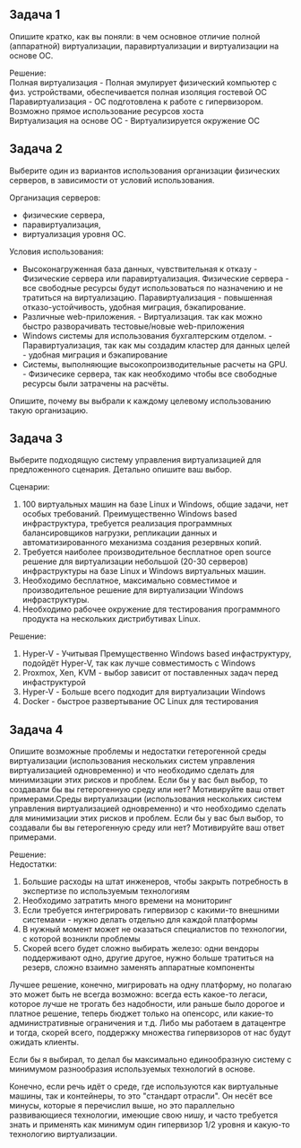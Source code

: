 ## Задача 1

Опишите кратко, как вы поняли: в чем основное отличие полной (аппаратной) виртуализации, паравиртуализации и виртуализации на основе ОС.

Решение:  
Полная виртуализация - Полная эмулирует физический компьютер с физ. устройствами, обеспечивается полная изоляция гостевой ОС  
Паравиртуализация -  ОС подготовлена к работе с гипервизором. Возможно прямое использование ресурсов хоста  
Виртуализация на основе ОС -  Виртуализируется окружение ОС
## Задача 2

Выберите один из вариантов использования организации физических серверов, в зависимости от условий использования.

Организация серверов:
- физические сервера,
- паравиртуализация,
- виртуализация уровня ОС.

Условия использования:
- Высоконагруженная база данных, чувствительная к отказу - Физические сервера или паравиртуализация. Физические сервера - все свободные ресурсы будут использоваться по назначению и не тратиться на виртуализацию. Паравиртуализация - повышенная отказо-устойчивость, удобная миграция, бэкапирование.
- Различные web-приложения. - Виртуализация. так как можно быстро разворачивать тестовые/новые web-приложения
- Windows системы для использования бухгалтерским отделом. - Паравиртуализация, так как мы создадим кластер для данных целей - удобная миграция и бэкапирование
- Системы, выполняющие высокопроизводительные расчеты на GPU. - Физичесике сервера, так как необходимо чтобы все свободные ресурсы были затрачены на расчёты.

Опишите, почему вы выбрали к каждому целевому использованию такую организацию.


## Задача 3

Выберите подходящую систему управления виртуализацией для предложенного сценария. Детально опишите ваш выбор.

Сценарии:

1. 100 виртуальных машин на базе Linux и Windows, общие задачи, нет особых требований. Преимущественно Windows based инфраструктура, требуется реализация программных балансировщиков нагрузки, репликации данных и автоматизированного механизма создания резервных копий.
2. Требуется наиболее производительное бесплатное open source решение для виртуализации небольшой (20-30 серверов) инфраструктуры на базе Linux и Windows виртуальных машин.
3. Необходимо бесплатное, максимально совместимое и производительное решение для виртуализации Windows инфраструктуры.
4. Необходимо рабочее окружение для тестирования программного продукта на нескольких дистрибутивах Linux.

Решение:  
1. Hyper-V - Учитывая Премущественно Windows based инфаструктуру, подойдёт Hyper-V, так как лучше совместимость с Windows
2. Proxmox, Xen, KVM - выбор зависит от поставленных задач перед инфаструктурой
3. Hyper-V - Больше всего подходит для виртуализации Windows
4. Docker - быстрое развертывание ОС Linux для тестирования
## Задача 4

Опишите возможные проблемы и недостатки гетерогенной среды виртуализации (использования нескольких систем управления виртуализацией одновременно) и что необходимо сделать для минимизации этих рисков и проблем. Если бы у вас был выбор, то создавали бы вы гетерогенную среду или нет? Мотивируйте ваш ответ примерами.Среды виртуализации (использования нескольких систем управления виртуализацией одновременно) и что необходимо сделать для минимизации этих рисков и проблем. Если бы у вас был выбор, то создавали бы вы гетерогенную среду или нет? Мотивируйте ваш ответ примерами.

Решение:  
Недостатки:  
1. Большие расходы на штат инженеров, чтобы закрыть потребность в экспертизе по используемым технологиям
2. Необходимо затратить много времени на мониторинг
3. Если требуется интегрировать гипервизор с какими-то внешними системами - нужно делать отдельно для каждой платформы
4. В нужный момент может не оказаться специалистов по технологии, с которой возникли проблемы
5. Скорей всего будет сложно выбирать железо: одни вендоры поддерживают одно, другие другое, нужно больше тратиться на резерв, сложно взаимно заменять аппаратные компоненты

Лучшее решение, конечно, мигрировать на одну платформу, но полагаю это может быть не всегда возможно: всегда есть какое-то легаси, которое лучше не трогать без надобности, или раньше было дорогое и платное решение, теперь бюджет только на опенсорс, или какие-то административные ограничения и т.д. Либо мы работаем в датацентре и тогда, скорей всего, поддержку множества гипервизоров от нас будут ожидать клиенты.

Если бы я выбирал, то делал бы максимально единообразную систему с минимумом разнообразия используемых технологий в основе.

Конечно, если речь идёт о среде, где используются как виртуальные машины, так и контейнеры, то это "стандарт отрасли". Он несёт все минусы, которые я перечислил выше, но это параллельно развивающиеся технологии, имеющие свою нишу, и часто требуется знать и применять как минимум один гипервизор 1/2 уровня и какую-то технологию виртуализации.
